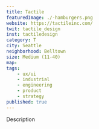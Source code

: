 ```yaml
---
title: Tactile
featuredImage: ./-hamburgers.png
website: https://tactileinc.com/
twit: tactile_design
inst: tactiledesign
category: T
city: Seattle
neighborhood: Belltown
size: Medium (11-40)
map: 
tags:
    - ux/ui
    - industrial
    - engineering
    - product
    - strategy
published: true
---
```


Description
